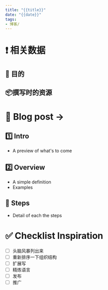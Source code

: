 ```yaml
---
title: "{{title}}"
date: "{{date}}"
tags:
- 博客/
---
```

# ❗ 相关数据
## 🎯 目的

## 📦撰写时的资源


# 🔰 Blog post ->  

## 1️⃣ Intro 
* A preview of what's to come 
## 2️⃣ Overview 
* A simple definition 
* Examples 
## 📃 Steps 
* Detail of each the steps 
# ✅ Checklist Inspiration
- [ ] 头脑风暴列出来
- [ ] 重新排序一下组织结构
- [ ] 扩展写
- [ ] 精炼语言
- [ ] 发布
- [ ] 推广